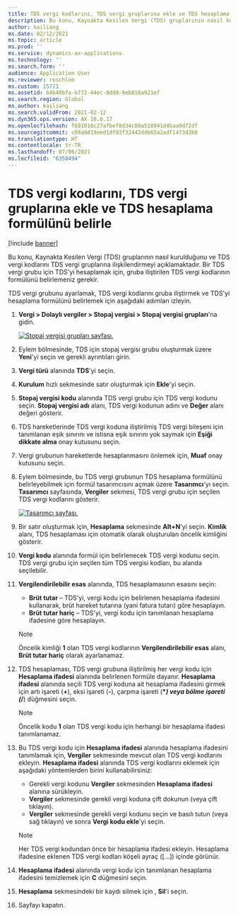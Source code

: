 ```yaml
---
title: TDS vergi kodlarını, TDS vergi gruplarına ekle ve TDS hesaplama formülünü belirle
description: Bu konu, Kaynakta Kesilen Vergi (TDS) gruplarının nasıl kurulduğunu ve TDS vergi kodlarını TDS vergi gruplarına ilişkilendirmeyi açıklamaktadır. Bir TDS vergi grubu için TDS'yi hesaplamak için, gruba iliştirilen TDS vergi kodlarının formülünü belirlemeniz gerekir.
author: kailiang
ms.date: 02/12/2021
ms.topic: article
ms.prod: ''
ms.service: dynamics-ax-applications
ms.technology: ''
ms.search.form: ''
audience: Application User
ms.reviewer: roschlom
ms.custom: 15721
ms.assetid: b4b406fa-b772-44ec-8dd8-8eb818a921ef
ms.search.region: Global
ms.author: kailiang
ms.search.validFrom: 2021-02-12
ms.dyn365.ops.version: AX 10.0.17
ms.openlocfilehash: f681018c27afbef8d34c88a518941d45aa9d72df
ms.sourcegitcommit: c08a9d19eed1df03f32442ddb65a2adf1473d3b6
ms.translationtype: HT
ms.contentlocale: tr-TR
ms.lasthandoff: 07/06/2021
ms.locfileid: "6358494"
---
```

# <a name="attach-tds-tax-codes-to-tds-tax-groups-and-define-the-formula-for-calculating-tds"></a>TDS vergi kodlarını, TDS vergi gruplarına ekle ve TDS hesaplama formülünü belirle

[!include [banner](../includes/banner.md)]

Bu konu, Kaynakta Kesilen Vergi (TDS) gruplarının nasıl kurulduğunu ve TDS vergi kodlarını TDS vergi gruplarına ilişkilendirmeyi açıklamaktadır. Bir TDS vergi grubu için TDS'yi hesaplamak için, gruba iliştirilen TDS vergi kodlarının formülünü belirlemeniz gerekir.

TDS vergi grubunu ayarlamak, TDS vergi kodlarını gruba iliştirmek ve TDS'yi hesaplama formülünü belirlemek için aşağıdaki adımları izleyin.

1. **Vergi \> Dolaylı vergiler \> Stopaj vergisi \> Stopaj vergisi grupları**'na gidin.

    [![Stopaj vergisi grupları sayfası.](./media/apac-ind-TDS-29.png)](./media/apac-ind-TDS-29.png)

2. Eylem bölmesinde, TDS için stopaj vergisi grubu oluşturmak üzere **Yeni**'yi seçin ve gerekli ayrıntıları girin.
3. **Vergi türü** alanında **TDS**'yi seçin.
4. **Kurulum** hızlı sekmesinde satır oluşturmak için **Ekle**'yi seçin.
5. **Stopaj vergisi kodu** alanında TDS vergi grubu için TDS vergi kodunu seçin. **Stopaj vergisi adı** alanı, TDS vergi kodunun adını ve **Değer** alanı değeri gösterir.
6. TDS hareketlerinde TDS vergi koduna iliştirilmiş TDS vergi bileşeni için tanımlanan eşik sınırını ve istisna eşik sınırını yok saymak için **Eşiği dikkate alma** onay kutusunu seçin.
7. Vergi grubunun hareketlerde hesaplanmasını önlemek için, **Muaf** onay kutusunu seçin.
8. Eylem bölmesinde, bu TDS vergi grubunun TDS hesaplama formülünü belirleyebilmek için formül tasarımcısını açmak üzere **Tasarımcı**'yı seçin. **Tasarımcı** sayfasında, **Vergiler** sekmesi, TDS vergi grubu için seçilen TDS vergi kodlarını gösterir.

    [![Tasarımcı sayfası.](./media/apac-ind-TDS-30.png)](./media/apac-ind-TDS-30.png)

9. Bir satır oluşturmak için, **Hesaplama** sekmesinde **Alt+N**'yi seçin. **Kimlik** alanı, TDS hesaplaması için otomatik olarak oluşturulan öncelik kimliğini gösterir.
10. **Vergi kodu** alanında formül için belirlenecek TDS vergi kodunu seçin. TDS vergi grubu için seçilen tüm TDS vergisi kodları, bu alanda seçilebilir.
11. **Vergilendirilebilir esas** alanında, TDS hesaplamasının esasını seçin:

    - **Brüt tutar** – TDS'yi, vergi kodu için belirlenen hesaplama ifadesini kullanarak, brüt hareket tutarına (yani fatura tutarı) göre hesaplayın.
    - **Brüt tutar hariç** – TDS'yi, vergi kodu için tanımlanan hesaplama ifadesine göre hesaplayın.

    > [!NOTE]
    > Öncelik kimliği **1** olan TDS vergi kodlarının **Vergilendirilebilir esas** alanı, **Brüt tutar hariç** olarak ayarlanamaz.

12. TDS hesaplaması, TDS vergi grubuna iliştirilmiş her vergi kodu için **Hesaplama ifadesi** alanında belirlenen formüle dayanır. **Hesaplama ifadesi** alanında seçili TDS vergi koduna ait hesaplama ifadesini girmek için artı işareti (**+**), eksi işareti (**-**), çarpma işareti (**\**_) veya bölme işareti (_*/**) düğmesini seçin.

    > [!NOTE]
    > Öncelik kodu **1** olan TDS vergi kodu için herhangi bir hesaplama ifadesi tanımlanamaz.

13. Bu TDS vergi kodu için **Hesaplama ifadesi** alanında hesaplama ifadesini tanımlamak için, **Vergiler** sekmesinde mevcut olan TDS vergi kodlarını ekleyin. **Hesaplama ifadesi** alanında TDS vergi kodlarını eklemek için aşağıdaki yöntemlerden birini kullanabilirsiniz:

    - Gerekli vergi kodunu **Vergiler** sekmesinden **Hesaplama ifadesi** alanına sürükleyin.
    - **Vergiler** sekmesinde gerekli vergi koduna çift dokunun (veya çift tıklayın).
    - **Vergiler** sekmesinde gerekli vergi kodunu seçin ve basılı tutun (veya sağ tıklayın) ve sonra **Vergi kodu ekle**'yi seçin.

    > [!NOTE]
    > Her TDS vergi kodundan önce bir hesaplama ifadesi ekleyin. Hesaplama ifadesine eklenen TDS vergi kodları köşeli ayraç (\[...\]) içinde görünür.

14. **Hesaplama ifadesi** alanında vergi kodu için tanımlanan hesaplama ifadesini temizlemek için **C** düğmesini seçin.
15. **Hesaplama** sekmesindeki bir kaydı silmek için , **Sil**'i seçin.
16. Sayfayı kapatın.
